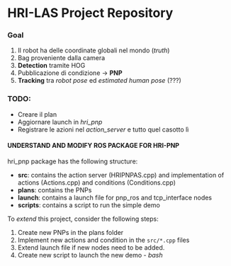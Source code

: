 # HRI-LAS Project Repository

### Goal
1. Il robot ha delle coordinate globali nel mondo (*truth*)
2. Bag proveniente dalla camera
3. **Detection** tramite HOG
4. Pubblicazione di condizione -> **PNP**
5. **Tracking** tra *robot pose* ed *estimated human pose* (???)

### TODO:
- Creare il plan
- Aggiornare launch in *hri_pnp*
- Registrare le azioni nel *action_server* e tutto quel casotto lì


#### UNDERSTAND AND MODIFY ROS PACKAGE FOR HRI-PNP
hri_pnp package has the following structure:

- **src**: contains the action server (HRIPNPAS.cpp) and implementation of actions
  (Actions.cpp) and conditions (Conditions.cpp)
- **plans**: contains the PNPs
- **launch**: contains a launch file for pnp_ros and tcp_interface nodes
- **scripts**: contains a script to run the simple demo

To *extend* this project, consider the following steps:

1. Create new PNPs in the plans folder
2. Implement new actions and condition in the ```src/*.cpp``` files
3. Extend launch file if new nodes need to be added.
4. Create new script to launch the new demo - *bash*
